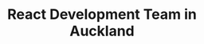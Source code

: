 ---
title: React Development Team in Auckland
permalink: /landings/locations/auckland/developer/react
technology: React
location: Auckland
---
